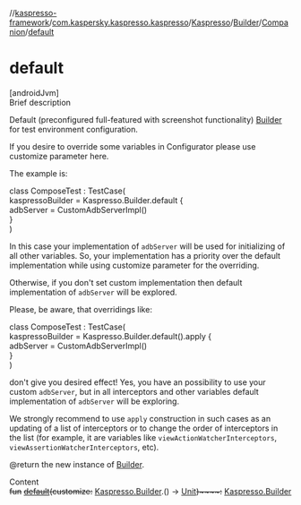 //[kaspresso-framework](../../../../index.md)/[com.kaspersky.kaspresso.kaspresso](../../../index.md)/[Kaspresso](../../index.md)/[Builder](../index.md)/[Companion](index.md)/[default](default.md)



# default  
[androidJvm]  
Brief description  




Default (preconfigured full-featured with screenshot functionality) [Builder](../index.md) for test environment configuration.



If you desire to override some variables in Configurator please use customize parameter here.



The example is:

class ComposeTest : TestCase(  
    kaspressoBuilder = Kaspresso.Builder.default {  
        adbServer = CustomAdbServerImpl()  
    }  
)

In this case your implementation of ``adbServer`` will be used for initializing of all other variables. So, your implementation has a priority over the default implementation while using customize parameter for the overriding.



Otherwise, if you don't set custom implementation then default implementation of ``adbServer`` will be explored.



Please, be aware, that overridings like:

class ComposeTest : TestCase(  
    kaspressoBuilder = Kaspresso.Builder.default().apply {  
        adbServer = CustomAdbServerImpl()  
    }  
)

don't give you desired effect! Yes, you have an possibility to use your custom ``adbServer``, but in all interceptors and other variables default implementation of ``adbServer`` will be exploring.



We strongly recommend to use ``apply`` construction in such cases as an updating of a list of interceptors or to change the order of interceptors in the list (for example, it are variables like ``viewActionWatcherInterceptors``, ``viewAssertionWatcherInterceptors``, etc).



@return the new instance of [Builder](../index.md).



  
Content  
~~fun~~ [~~default~~](default.md)~~(~~~~customize~~~~:~~ [Kaspresso.Builder](../index.md).() -> [Unit](https://kotlinlang.org/api/latest/jvm/stdlib/kotlin/-unit/index.html)~~)~~~~:~~ [Kaspresso.Builder](../index.md)  



